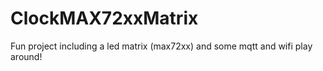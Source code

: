 # ClockMAX72xxMatrix
Fun project including a led matrix (max72xx) and some mqtt and wifi play around!

